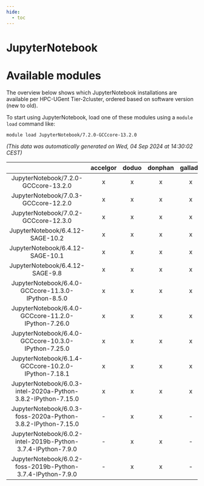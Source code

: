 ```yaml
---
hide:
  - toc
---
```


JupyterNotebook
===============

# Available modules


The overview below shows which JupyterNotebook installations are available per HPC-UGent Tier-2cluster, ordered based on software version (new to old).

To start using JupyterNotebook, load one of these modules using a `module load` command like:

```shell
module load JupyterNotebook/7.2.0-GCCcore-13.2.0
```

*(This data was automatically generated on Wed, 04 Sep 2024 at 14:30:02 CEST)*  

| |accelgor|doduo|donphan|gallade|joltik|shinx|skitty|
| :---: | :---: | :---: | :---: | :---: | :---: | :---: | :---: |
|JupyterNotebook/7.2.0-GCCcore-13.2.0|x|x|x|x|x|x|x|
|JupyterNotebook/7.0.3-GCCcore-12.2.0|x|x|x|x|x|-|x|
|JupyterNotebook/7.0.2-GCCcore-12.3.0|x|x|x|x|x|x|x|
|JupyterNotebook/6.4.12-SAGE-10.2|x|x|x|x|x|-|x|
|JupyterNotebook/6.4.12-SAGE-10.1|x|x|x|x|x|-|x|
|JupyterNotebook/6.4.12-SAGE-9.8|x|x|x|x|x|-|x|
|JupyterNotebook/6.4.0-GCCcore-11.3.0-IPython-8.5.0|x|x|x|x|x|-|x|
|JupyterNotebook/6.4.0-GCCcore-11.2.0-IPython-7.26.0|x|x|x|x|x|-|x|
|JupyterNotebook/6.4.0-GCCcore-10.3.0-IPython-7.25.0|x|x|x|x|x|-|x|
|JupyterNotebook/6.1.4-GCCcore-10.2.0-IPython-7.18.1|x|x|x|x|x|-|x|
|JupyterNotebook/6.0.3-intel-2020a-Python-3.8.2-IPython-7.15.0|x|x|x|x|x|-|x|
|JupyterNotebook/6.0.3-foss-2020a-Python-3.8.2-IPython-7.15.0|-|x|x|-|x|-|x|
|JupyterNotebook/6.0.2-intel-2019b-Python-3.7.4-IPython-7.9.0|-|x|x|-|x|-|x|
|JupyterNotebook/6.0.2-foss-2019b-Python-3.7.4-IPython-7.9.0|-|x|x|-|x|-|x|

